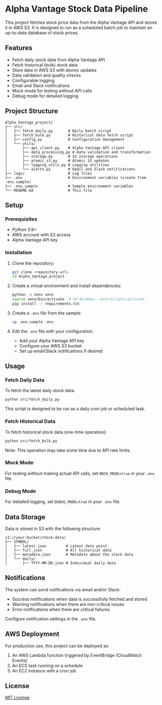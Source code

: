 # Alpha Vantage Stock Data Pipeline

This project fetches stock price data from the Alpha Vantage API and stores it in AWS S3. It is designed to run as a scheduled batch job to maintain an up-to-date database of stock prices.

## Features

- Fetch daily stock data from Alpha Vantage API
- Fetch historical (bulk) stock data
- Store data in AWS S3 with atomic updates
- Data validation and quality checks
- Configurable logging
- Email and Slack notifications
- Mock mode for testing without API calls
- Debug mode for detailed logging

## Project Structure

```
Alpha_Vantage_project/
├── src/
│   ├── fetch_daily.py       # Daily batch script
│   ├── fetch_bulk.py        # Historical data fetch script
│   ├── config.py            # Configuration management
│   └── utils/
│       ├── api_client.py    # Alpha Vantage API client
│       ├── data_processing.py # Data validation and transformation
│       ├── storage.py       # S3 storage operations
│       ├── atomic_s3.py     # Atomic S3 updates
│       ├── logging_utils.py # Logging utilities
│       └── alerts.py        # Email and Slack notifications
├── logs/                    # Log files
├── .env                     # Environment variables (create from .env.sample)
├── .env.sample              # Sample environment variables
└── README.md                # This file
```

## Setup

### Prerequisites

- Python 3.8+
- AWS account with S3 access
- Alpha Vantage API key

### Installation

1. Clone the repository:
   ```bash
   git clone <repository-url>
   cd Alpha_Vantage_project
   ```

2. Create a virtual environment and install dependencies:
   ```bash
   python -m venv venv
   source venv/bin/activate  # On Windows: venv\Scripts\activate
   pip install -r requirements.txt
   ```

3. Create a `.env` file from the sample:
   ```bash
   cp .env.sample .env
   ```

4. Edit the `.env` file with your configuration:
   - Add your Alpha Vantage API key
   - Configure your AWS S3 bucket
   - Set up email/Slack notifications if desired

## Usage

### Fetch Daily Data

To fetch the latest daily stock data:

```bash
python src/fetch_daily.py
```

This script is designed to be run as a daily cron job or scheduled task.

### Fetch Historical Data

To fetch historical stock data (one-time operation):

```bash
python src/fetch_bulk.py
```

Note: This operation may take some time due to API rate limits.

### Mock Mode

For testing without making actual API calls, set `MOCK_MODE=true` in your `.env` file.

### Debug Mode

For detailed logging, set `DEBUG_MODE=true` in your `.env` file.

## Data Storage

Data is stored in S3 with the following structure:

```
s3://your-bucket/stock-data/
├── SYMBOL/
│   ├── latest.json         # Latest data point
│   ├── full.json           # All historical data
│   ├── metadata.json       # Metadata about the stock data
│   └── daily/
│       ├── YYYY-MM-DD.json # Individual daily data
```

## Notifications

The system can send notifications via email and/or Slack:

- Success notifications when data is successfully fetched and stored
- Warning notifications when there are non-critical issues
- Error notifications when there are critical failures

Configure notification settings in the `.env` file.

## AWS Deployment

For production use, this project can be deployed as:

1. An AWS Lambda function triggered by EventBridge (CloudWatch Events)
2. An ECS task running on a schedule
3. An EC2 instance with a cron job

## License

[MIT License](LICENSE)
